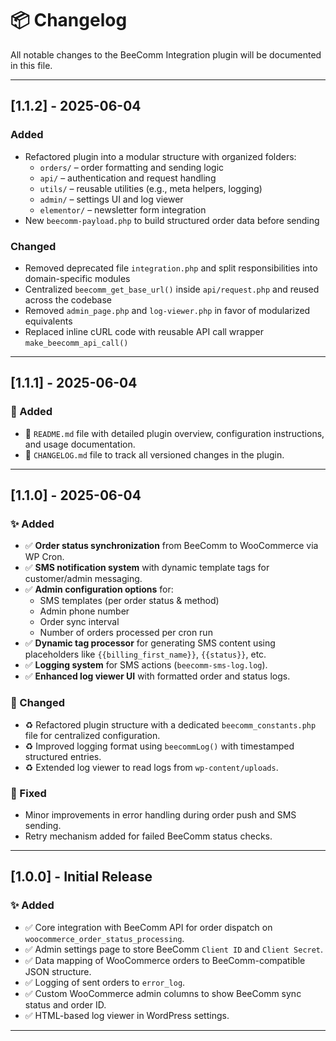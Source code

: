 # 📦 Changelog

All notable changes to the BeeComm Integration plugin will be documented in this file.

---

## [1.1.2] - 2025-06-04

### Added

- Refactored plugin into a modular structure with organized folders:
  - `orders/` – order formatting and sending logic
  - `api/` – authentication and request handling
  - `utils/` – reusable utilities (e.g., meta helpers, logging)
  - `admin/` – settings UI and log viewer
  - `elementor/` – newsletter form integration
- New `beecomm-payload.php` to build structured order data before sending

### Changed

- Removed deprecated file `integration.php` and split responsibilities into domain-specific modules
- Centralized `beecomm_get_base_url()` inside `api/request.php` and reused across the codebase
- Removed `admin_page.php` and `log-viewer.php` in favor of modularized equivalents
- Replaced inline cURL code with reusable API call wrapper `make_beecomm_api_call()`

---

## [1.1.1] - 2025-06-04

### 📝 Added

- 📘 `README.md` file with detailed plugin overview, configuration instructions, and usage documentation.
- 🧾 `CHANGELOG.md` file to track all versioned changes in the plugin.

---

## [1.1.0] - 2025-06-04

### ✨ Added

- ✅ **Order status synchronization** from BeeComm to WooCommerce via WP Cron.
- ✅ **SMS notification system** with dynamic template tags for customer/admin messaging.
- ✅ **Admin configuration options** for:
  - SMS templates (per order status & method)
  - Admin phone number
  - Order sync interval
  - Number of orders processed per cron run
- ✅ **Dynamic tag processor** for generating SMS content using placeholders like `{{billing_first_name}}`, `{{status}}`, etc.
- ✅ **Logging system** for SMS actions (`beecomm-sms-log.log`).
- ✅ **Enhanced log viewer UI** with formatted order and status logs.

### 🧱 Changed

- ♻️ Refactored plugin structure with a dedicated `beecomm_constants.php` file for centralized configuration.
- ♻️ Improved logging format using `beecommLog()` with timestamped structured entries.
- ♻️ Extended log viewer to read logs from `wp-content/uploads`.

### 🐛 Fixed

- Minor improvements in error handling during order push and SMS sending.
- Retry mechanism added for failed BeeComm status checks.

---

## [1.0.0] - Initial Release

### ✨ Added

- ✅ Core integration with BeeComm API for order dispatch on `woocommerce_order_status_processing`.
- ✅ Admin settings page to store BeeComm `Client ID` and `Client Secret`.
- ✅ Data mapping of WooCommerce orders to BeeComm-compatible JSON structure.
- ✅ Logging of sent orders to `error_log`.
- ✅ Custom WooCommerce admin columns to show BeeComm sync status and order ID.
- ✅ HTML-based log viewer in WordPress settings.

---
